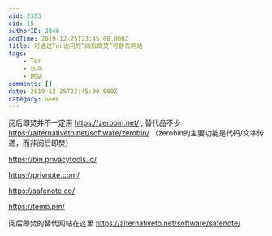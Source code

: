 ```yaml
---
aid: 2353
cid: 15
authorID: 2849
addTime: 2019-12-25T23:45:00.000Z
title: 可通过Tor访问的“阅后即焚”可替代网站
tags:
    - Tor
    - 访问
    - 网站
comments: []
date: 2019-12-25T23:45:00.000Z
category: Geek
---
```


阅后即焚并不一定用 https://zerobin.net/ , 替代品不少 https://alternativeto.net/software/zerobin/ （zerobin的主要功能是代码/文字传递，而非阅后即焚）

https://bin.privacytools.io/

https://privnote.com/

https://safenote.co/

https://temp.pm/

阅后即焚的替代网站在这里 https://alternativeto.net/software/safenote/
